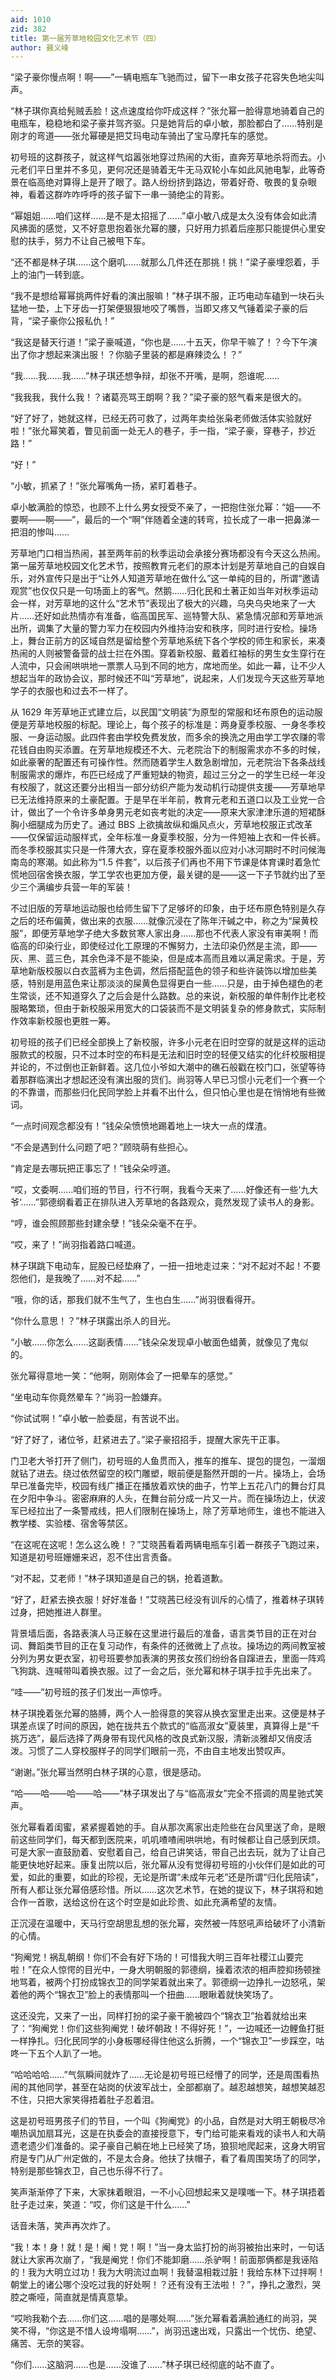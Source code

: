 ```yaml
---
aid: 1010
zid: 382
title: 第一届芳草地校园文化艺术节（四）
author: 聂义峰
---
```


“梁子豪你慢点啊！啊——”一辆电瓶车飞驰而过，留下一串女孩子花容失色地尖叫声。

“林子琪你真给髡贼丢脸！这点速度给你吓成这样？”张允幂一脸得意地骑着自己的电瓶车，稳稳地和梁子豪并驾齐驱。只是她背后的卓小敏，那脸都白了……特别是刚才的弯道——张允幂硬是把艾玛电动车骑出了宝马摩托车的感觉。

初号班的这群孩子，就这样气焰嚣张地穿过热闹的大街，直奔芳草地杀将而去。小元老们平日里并不多见，更何况还是骑着无牛无马双轮小车如此风驰电掣，此等奇景在临高绝对算得上是开了眼了。路人纷纷挤到路边，带着好奇、敬畏的复杂眼神，看着这群咋咋呼呼的孩子留下一串一骑绝尘的背影。

“幂姐姐……咱们这样……是不是太招摇了……”卓小敏八成是太久没有体会如此清风拂面的感觉，又不好意思抱着张允幂的腰，只好用力抓着后座那只能提供心里安慰的扶手，努力不让自己被甩下车。

“还不都是林子琪……这个磨叽……就那么几件还在那挑！挑！”梁子豪埋怨着，手上的油门一转到底。

“我不是想给幂幂挑两件好看的演出服嘛！”林子琪不服，正巧电动车磕到一块石头猛地一垫，上下牙齿一打架便狠狠地咬了嘴唇，当即又疼又气锤着梁子豪的后背，“梁子豪你公报私仇！”

“我这是替天行道！”梁子豪喊道，“你也是……十五天，你早干嘛了！？今下午演出了你才想起来演出服！？你脑子里装的都是麻辣烫么！？”

“我……我……我……”林子琪还想争辩，却张不开嘴，是啊，怨谁呢……

“我我我，我什么我！？诸葛亮骂王朗啊？我？”梁子豪的怒气看来是很大的。

“好了好了，她就这样，已经无药可救了，过两年卖给张枭老师做活体实验就好啦！”张允幂笑着，瞥见前面一处无人的巷子，手一指，“梁子豪，穿巷子，抄近路！”

“好！”

“小敏，抓紧了！”张允幂嘴角一扬，紧盯着巷子。

卓小敏满脸的惊恐，也顾不上什么男女授受不亲了，一把抱住张允幂：“姐——不要啊——啊——”，最后的一个“啊”伴随着全速的转弯，拉长成了一串一把鼻涕一把泪的惨叫……

芳草地门口相当热闹，甚至两年前的秋季运动会承接分赛场都没有今天这么热闹。第一届芳草地校园文化艺术节，按照教育元老们的原本计划是芳草地自己的自娱自乐，对外宣传只是出于“让外人知道芳草地在做什么”这一单纯的目的，所谓“邀请观赏”也仅仅只是一句场面上的客气。然鹅……归化民和土著正如当年对秋季运动会一样，对芳草地的这什么“艺术节”表现出了极大的兴趣，乌央乌央地来了一大片……还好如此热情亦有准备，临高国民军、巡特警大队、紧急情况部和芳草地派出所，调集了大量的警力军力在校园内外维持治安和秩序，同时进行安检。操场上，舞台正前方的区域自然是留给整个芳草地系统下各个学校的师生和家长，来凑热闹的人则被警备营的战士拦在外围。穿着新校服、戴着红袖标的男生女生穿行在人流中，只会闹哄哄地一票票人马到不同的地方，席地而坐。如此一幕，让不少人想起当年的政协会议，那时候还不叫“芳草地”，说起来，人们发现今天这些芳草地学子的衣服也和过去不一样了。

从 1629 年芳草地正式建立后，以民国“文明装”为原型的常服和坯布原色的运动服便是芳草地校服的标配。理论上，每个孩子的标准是：两身夏季校服、一身冬季校服、一身运动服。此四件套由学校免费发放，而多余的换洗之用由学工学农赚的零花钱自由购买添置。在芳草地规模还不大、元老院治下的制服需求亦不多的时候，如此豪奢的配置还有可操作性。然而随着学生人数急剧增加，元老院治下各条战线制服需求的爆炸，布匹已经成了严重短缺的物资，超过三分之一的学生已经一年没有校服了，就这还要分出相当一部分纺织产能为发动机行动提供支援——芳草地早已无法维持原来的土豪配置。于是早在半年前，教育元老和五道口以及工业党一合计，做出了一个令许多单身男元老如丧考妣的决定——原来大家津津乐道的短裙酥胸小细腿成为历史了。通过 BBS 上欲擒故纵和煽风点火，芳草地校服正式改革——仅保留运动服样式，全年标准一身夏季校服，分为一件短袖上衣和一件长裤。而冬季校服其实只是一件薄大衣，穿在夏季校服外面以应对小冰河期时不时问候海南岛的寒潮。如此称为“1.5 件套”，以后孩子们再也不用下节课是体育课时着急忙慌地回宿舍换衣服，学工学农也更加方便，最关键的是——这一下子节就约出了至少三个满编步兵营一年的军装！

不过旧版的芳草地运动服也给师生留下了足够坏的印象，由于坯布原色特别是久存之后的坯布偏黄，做出来的衣服……就像沉浸在了陈年汗碱之中，称之为“屎黄校服”，即便芳草地学子绝大多数贫寒人家出身……那也不代表人家没有审美啊！而临高的印染行业，即使经过化工原理的不懈努力，土法印染仍然是主流，即——灰、黑、蓝三色，其余色泽不是不能染，但是成本高而且难以满足需求。于是，芳草地新版校服以白衣蓝裤为主色调，然后搭配蓝色的领子和些许装饰以增加些美感，特别是用蓝色来让那淡淡的屎黄色显得更白一些……只是，由于掉色褪色的老生常谈，还不知道穿久了之后会是什么路数。总的来说，新校服的单件制作比老校服略繁琐，但由于新校服采用宽大的口袋装而不是文明装复杂的修身款式，实际制作效率新校服也更胜一筹。

初号班的孩子们已经全部换上了新校服，许多小元老在旧时空穿的就是这样的运动服款式的校服，只不过本时空的布料是无法和旧时空的轻便又结实的化纤校服相提并论的，不过倒也正新鲜着。这几位小爷如大潮中的礁石般戳在校门口，张望等待着那群临演出才想起还没有演出服的货们。尚羽等人早已习惯小元老们一个赛一个的不靠谱，而那些归化民同学脸上并看不出什么，但只怕心里也是在悄悄地有些微词。

“一点时间观念都没有！”钱朵朵愤愤地踢着地上一块大一点的煤渣。

“不会是遇到什么问题了吧？”顾晓萌有些担心。

“肯定是去哪玩把正事忘了！”钱朵朵哼道。

“哎，文委啊……咱们班的节目，行不行啊，我看今天来了……好像还有一些‘九大爷‘……”郭德纲看着正在排队进入芳草地的各路观众，竟然发现了读书人的身影。

“哼，谁会照顾那些封建余孽！”钱朵朵毫不在乎。

“哎，来了！”尚羽指着路口喊道。

林子琪跳下电动车，屁股已经垫麻了，一扭一扭地走过来：“对不起对不起！不要怨他们，是我晚了……对不起……”

“哦，你的话，那我们就不生气了，生也白生……”尚羽很看得开。

“你什么意思！？”林子琪露出杀人的目光。

“小敏……你怎么……这副表情……”钱朵朵发现卓小敏面色蜡黄，就像见了鬼似的。

张允幂得意地一笑：“他啊，刚刚体会了一把晕车的感觉。”

“坐电动车你竟然晕车？”尚羽一脸嫌弃。

“你试试啊！”卓小敏一脸委屈，有苦说不出。

“好了好了，诸位爷，赶紧进去了。”梁子豪招招手，提醒大家先干正事。

门卫老大爷打开了侧门，初号班的人鱼贯而入，推车的推车、提包的提包，一溜烟就钻了进去。绕过依然留空的校门雕塑，眼前便是豁然开朗的一片。操场上，会场早已准备完毕，校园有线广播正在播放着欢快的曲子，竹竿上五花八门的舞台灯具在夕阳中争斗。密密麻麻的人头，在舞台前分成一片又一片。而在操场边上，伏波军已经拉出了一条警戒线，把人们限制在操场上，除了芳草地师生，谁也不能进入教学楼、实验楼、宿舍等禁区。

“在这呢在这呢！怎么这么晚！？”艾晓茜看着两辆电瓶车引着一群孩子飞跑过来，知道是初号班姗姗来迟，忍不住出言责备。

“对不起，艾老师！”林子琪知道是自己的锅，抢着道歉。

“好了，赶紧去换衣服！好好准备！”艾晓茜已经没有训斥的心情了，推着林子琪转过身，把她推进人群里。

背景墙后面，各路表演人马正躲在这里进行最后的准备，语言类节目的正在对台词、舞蹈类节目的正在复习动作，有条件的还微微上了点妆。操场边的两间教室被分列为男女更衣室，初号班要参加表演的男孩女孩们纷纷各自蹿进去，里面一阵鸡飞狗跳、连喊带叫着换衣服。过了一会之后，张允幂和林子琪手拉手先出来了。

“哇——”初号班的孩子们发出一声惊呼。

林子琪挽着张允幂的胳膊，两个人一脸得意的笑容从换衣室里走出来。这便是林子琪差点误了时间的原因，她在拢共五个款式的“临高淑女”夏装里，真算得上是“千挑万选”，最后选择了两身带有现代风格的改良式新汉服，清新淡雅却又俏皮活泼。习惯了二人穿校服样子的同学们眼前一亮，不由自主地发出赞叹声。

“谢谢。”张允幂当然明白林子琪的心意，很是感动。

“哈——哈——哈——哈——”林子琪发出了与“临高淑女”完全不搭调的周星驰式笑声。

张允幂看着闺蜜，紧紧握着她的手。自从那次离家出走险些在台风里送了命，是眼前这些同学们，每天都到医院来，叽叽喳喳闹哄哄地，有时候都让自己感到厌烦。可是大家一直鼓励着、安慰着自己，给自己讲笑话，带自己出去玩，就为了让自己能更快地好起来。康复出院以后，张允幂从没有觉得初号班的小伙伴们是如此的可爱，如此的重要，如此的珍视，无论是所谓“未成年元老”还是所谓“归化民陪读”，所有人都让张允幂倍感珍惜。所以……这次艺术节，在她的提议下，林子琪将和她合作一首歌，送给这份在这个时空是如此珍贵、如此充满希望的友情。

正沉浸在温暖中，天马行空胡思乱想的张允幂，突然被一阵怒吼声给破坏了小清新的心情。

“狗阉党！祸乱朝纲！你们不会有好下场的！可惜我大明三百年社稷江山要完啦！”在众人惊愕的目光中，一身大明朝服的郭德纲，操着浓浓的相声腔抑扬顿挫地骂着，被两个打扮成锦衣卫的同学架着就出来了。郭德纲一边挣扎一边怒吼，架着他的两个“锦衣卫”脸上的表情那叫一个扭曲……眼瞅着就快笑场了。

这还没完，又来了一出，同样打扮的梁子豪干脆被四个“锦衣卫”抬着就给出来了：“狗阉党！你们这些狗阉党！破坏朝政！不得好死！”，一边喊还一边鲤鱼打挺一样挣扎。归化民同学的小身板哪经得住他这么折腾，一个“锦衣卫”一步踩空，咕咚一下五个人趴了一地。

“哈哈哈哈……”气氛瞬间就炸了……无论是初号班已经懵了的同学，还是周围看热闹的其他同学，甚至在站岗的伏波军战士，全部都崩了。越忍越想笑，越想笑越忍不住，只把大家笑得捂着肚子忍着泪。

这是初号班男孩子们的节目，一个叫《狗阉党》的小品，自然是对大明王朝极尽冷嘲热讽加扇耳光，这是在执委会的直接授意下，专门给可能来看戏的读书人和大萌遗老遗少们准备的。梁子豪自己躺在地上已经笑了场，狼狈地爬起来，这身大明官府是专门从广州定做的，不是太合身。他扶了扶帽子，看了看周围笑场了的同学，特别是那些锦衣卫，自己也乐得不行了。

笑声渐渐停了下来，大家抹着眼泪，一不小心回想起来又是噗嗤一下。林子琪捂着肚子走过来，笑道：“哎，你们这是干什么……”

话音未落，笑声再次炸了。

“我！本！身！就！是！阉！党！啊！”当一身太监打扮的尚羽被抬出来时，一句话就让大家再次崩了，“我是阉党！你们不能卸磨……杀驴啊！前面那俩都是我诬陷的！我为大明立过功！我为大明流过血啊！我替温相栽过脏！我给东林下过拌啊！朝堂上的诸公哪个没吃过我的好处啊！？还有没有王法啦！？”，挣扎之激烈，哭腔之嘶哑，简直就是情真意挚。

“哎哟我勒个去……你们这……唱的是哪处啊……”张允幂看着满脸通红的尚羽，哭笑不得，“你这是不惜人设垮塌啊……”，尚羽迅速出戏，只露出一个忧伤、绝望、痛苦、无奈的笑容。

“你们……这脑洞……也是……没谁了……”林子琪已经彻底的站不直了。
